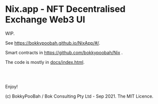 # Nix.app - NFT Decentralised Exchange Web3 UI

WIP.

See https://bokkypoobah.github.io/NixApp/#/.

Smart contracts in https://github.com/bokkypoobah/Nix .

The code is mostly in [docs/index.html](docs/index.html).

<br />

<br />

Enjoy!

(c) BokkyPooBah / Bok Consulting Pty Ltd - Sep 2021. The MIT Licence.
